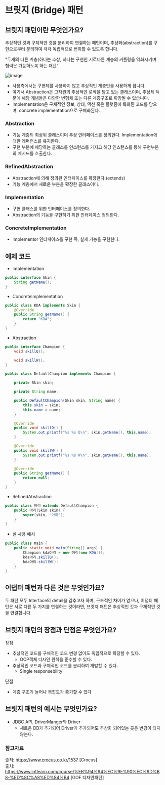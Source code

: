 # 브릿지 (Bridge) 패턴

## 브릿지 패턴이란 무엇인가요?

추상적인 것과 구체적인 것을 분리하여 연결하는 패턴이며, 추상화(abstraction)를 구현으로부터 분리하여 각각 독립적으로 변화할 수 있도록 합니다.

"두개의 다른 계층(하나는 추상, 하나는 구현인 서로다른 계층의 커플링을 약화시키며 협력은 가능하도록 하는 패턴"

![image](https://user-images.githubusercontent.com/50647845/167752464-fe8148db-cbdd-41ca-8b0a-7d4c5d1d36dc.png)

- 사용측에서는 구현체를 사용하지 않고 추상적인 계층만을 사용하게 됩니다.
- 여기서 Abstraction은 고차원의 추상적인 로직을 담고 있는 클래스이며, 추상체 덕분에 해당 개념들은 다양한 변형체 또는 다른 계층구조로 확장될 수 있습니다.
- Implementation은 구체적인 정보, 상태, 액션 혹은 플랫폼에 특화된 코드를 담으며, concrete implementation으로 구체화된다.

### Abstraction

- 기능 계층의 최상위 클래스이며 추상 인터페이스를 정의한다. Implementation에 대한 레퍼런스를 유지한다.
- 구현 부분에 해당하는 클래스를 인스턴스를 가지고 해당 인스턴스를 통해 구현부분의 메서드를 호출한다.

### RefinedAbstraction

- Abstraction에 의해 정의된 인터페이스를 확장한다.(extends)
- 기능 계층에서 새로운 부분을 확장한 클래스이다.

### Implementation

- 구현 클래스를 위한 인터페이스를 정의한다.
- Abstraction의 기능을 구현하기 위한 인터페이스 정의한다.

### ConcreteImplementation

- Implementor 인터페이스를 구현 즉, 실제 기능을 구현한다.

## 예제 코드

- Implementation

```java
public interface Skin {
    String getName();
}
```

- ConcreteImplementation

```java
public class KDA implements Skin {
    @Override
    public String getName() {
        return "KDA";
    }
}
```

- Abstraction

```java
public interface Champion {
    void skillQ();

    void skillW();
}
```

```java
public class DefaultChampion implements Champion {

    private Skin skin;

    private String name;

    public DefaultChampion(Skin skin, String name) {
        this.skin = skin;
        this.name = name;
    }

    @Override
    public void skillQ() {
        System.out.printf("%s %s Q\n", skin.getName(), this.name);
    }

    @Override
    public void skillW() {
        System.out.printf("%s %s W\n", skin.getName(), this.name);
    }

    @Override
    public String getName() {
        return null;
    }
}
```

- RefinedAbstraction

```java
public class 아리 extends DefaultChampion {
    public 아리(Skin skin) {
        super(skin, "아리");
    }
}
```

- 실 사용 예시

```java
public class Main {
    public static void main(String[] args) {
        Champion kda아리 = new 아리(new KDA());
        kda아리.skillQ();
        kda아리.skillW();
    }
}
```

## 어댑터 패턴과 다른 것은 무엇인가요?

두 패턴 모두 Interface의 detail을 감추고자 하며, 구조적인 차이가 없으나, 어댑터 패턴은 서로 다른 두 가지를 연결하는 것이라면, 브릿지 패턴은 추상적인 것과 구체적인 것을 연결합니다.

## 브릿지 패턴의 장점과 단점은 무엇인가요?

장점

- 추상적인 코드를 구체적인 코드 변경 없이도 독립적으로 확장할 수 있다.
    - OCP객체 디자인 원칙을 준수할 수 있다.
- 추상적인 코드과 구체적인 코드를 분리하여 개발할 수 있다.
    - Single responsebility

단점

- 계층 구조가 늘어나 복잡도가 증가할 수 있다

## 브릿지 패턴의 예시는 무엇인가요?

- JDBC API, DriverManger와 Driver
    - 새로운 DB가 추가되어 Driver가 추가되어도 추상화 되어있는 곳은 변경이 되지 않는다.

### 참고자료

출처: https://www.crocus.co.kr/1537 [Crocus]  
출처: https://www.inflearn.com/course/%EB%94%94%EC%9E%90%EC%9D%B8-%ED%8C%A8%ED%84%B4 [GOF 디자인패턴]
